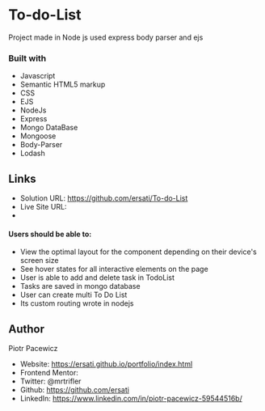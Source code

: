 # To-do-List

Project made in Node js used express body parser and ejs

### Built with

- Javascript
- Semantic HTML5 markup
- CSS
- EJS
- NodeJs
- Express
- Mongo DataBase
- Mongoose
- Body-Parser
- Lodash

## Links

- Solution URL: https://github.com/ersati/To-do-List
- Live Site URL: 
- 
#### Users should be able to:

- View the optimal layout for the component depending on their device's screen size
- See hover states for all interactive elements on the page
- User is able to add and delete task in TodoList
- Tasks are saved in mongo database
- User can create multi To Do List
- Its custom routing wrote in nodejs

## Author

Piotr Pacewicz

- Website: https://ersati.github.io/portfolio/index.html
- Frontend Mentor:
- Twitter: @mrtrifler
- Github: https://github.com/ersati
- LinkedIn: https://www.linkedin.com/in/piotr-pacewicz-59544516b/
